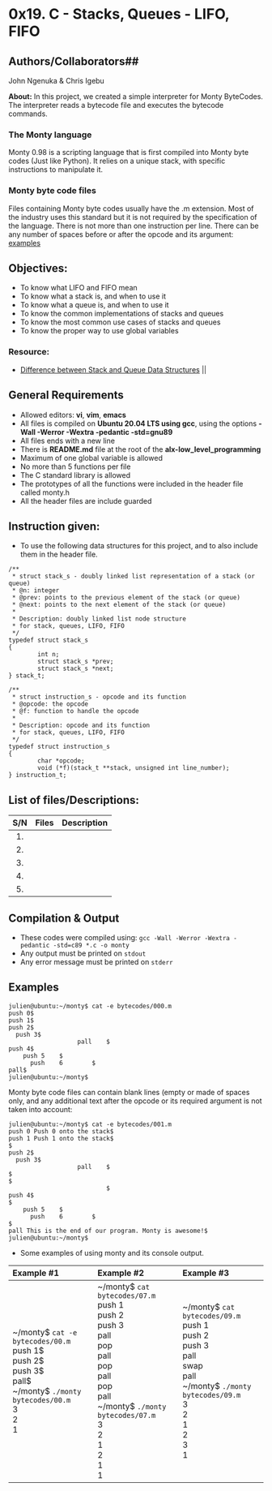# 0x19. C - Stacks, Queues - LIFO, FIFO

## Authors/Collaborators## 
John Ngenuka & Chris Igebu

**About:** In this project, we created a simple interpreter for Monty ByteCodes. The interpreter reads a bytecode file and executes the bytecode commands.
### The Monty language
Monty 0.98 is a scripting language that is first compiled into Monty byte codes (Just like Python). It relies on a unique stack, with specific instructions to manipulate it. 

### Monty byte code files
Files containing Monty byte codes usually have the .m extension. Most of the industry uses this standard but it is not required by the specification of the language. There is not more than one instruction per line. There can be any number of spaces before or after the opcode and its argument: [examples](#Examples)

## Objectives:
* To know what LIFO and FIFO mean
* To know what a stack is, and when to use it
* To know what a queue is, and when to use it
* To know the common implementations of stacks and queues
* To know the most common use cases of stacks and queues
* To know the proper way to use global variables

### Resource:
* [Difference between Stack and Queue Data Structures](https://www.geeksforgeeks.org/difference-between-stack-and-queue-data-structures/) || 

## General Requirements
* Allowed editors: **vi**, **vim**, **emacs**
* All files is compiled on **Ubuntu 20.04 LTS using gcc**, using the options **-Wall -Werror -Wextra -pedantic -std=gnu89**
* All files ends with a new line
* There is **README.md** file at the root of the **alx-low_level_programming**
* Maximum of one global variable is allowed
* No more than 5 functions per file
* The C standard library is allowed
* The prototypes of all the functions were included in the header file called monty.h
* All the header files are include guarded

## Instruction given:
* To use the following data structures for this project, and to also include them in the header file.
```
/**
 * struct stack_s - doubly linked list representation of a stack (or queue)
 * @n: integer
 * @prev: points to the previous element of the stack (or queue)
 * @next: points to the next element of the stack (or queue)
 *
 * Description: doubly linked list node structure
 * for stack, queues, LIFO, FIFO
 */
typedef struct stack_s
{
        int n;
        struct stack_s *prev;
        struct stack_s *next;
} stack_t;
```
```
/**
 * struct instruction_s - opcode and its function
 * @opcode: the opcode
 * @f: function to handle the opcode
 *
 * Description: opcode and its function
 * for stack, queues, LIFO, FIFO
 */
typedef struct instruction_s
{
        char *opcode;
        void (*f)(stack_t **stack, unsigned int line_number);
} instruction_t;
```

## List of files/Descriptions:
| S/N   |   Files      		|      Description     |
|:-----:|--------------------:|--------------------|
|  1.   |                      |              |
|  2.   |		|			|
|  3.   |		|		|
|  4.   |		|			|
|  5.   |		|		|

## Compilation & Output
* These codes were compiled using: ```gcc -Wall -Werror -Wextra -pedantic -std=c89 *.c -o monty```
* Any output must be printed on ```stdout```
* Any error message must be printed on ```stderr```

## Examples
```
julien@ubuntu:~/monty$ cat -e bytecodes/000.m
push 0$
push 1$
push 2$
  push 3$
                   pall    $
push 4$
    push 5    $
      push    6        $
pall$
julien@ubuntu:~/monty$
```
Monty byte code files can contain blank lines (empty or made of spaces only, and any additional text after the opcode or its required argument is not taken into account:
```
julien@ubuntu:~/monty$ cat -e bytecodes/001.m
push 0 Push 0 onto the stack$
push 1 Push 1 onto the stack$
$
push 2$
  push 3$
                   pall    $
$
$
                           $
push 4$
$
    push 5    $
      push    6        $
$
pall This is the end of our program. Monty is awesome!$
julien@ubuntu:~/monty$
```
* Some examples of using monty and its console output.

|                        Example #1                      |                    Example #2                   |                      Example #3                           |
|:-------------------------------------------------------|:------------------------------------------------|:----------------------------------------------------------|
| ~/monty$ `cat -e bytecodes/00.m` <br> push 1$ <br> push 2$ <br> push 3$ <br> pall$ <br> ~/monty$ `./monty bytecodes/00.m` <br> 3 <br> 2 <br> 1  | ~/monty$ `cat bytecodes/07.m`  <br> push 1 <br> push 2 <br> push 3 <br> pall <br> pop <br> pall <br> pop <br> pall <br> pop <br> pall <br>  ~/monty$ `./monty bytecodes/07.m`  <br> 3 <br> 2 <br> 1 <br> 2 <br> 1 <br> 1 | ~/monty$ `cat bytecodes/09.m` <br> push 1 <br> push 2 <br> push 3 <br> pall <br> swap <br> pall <br> ~/monty$ `./monty bytecodes/09.m` <br> 3 <br> 2 <br> 1 <br> 2 <br> 3 <br> 1 |
